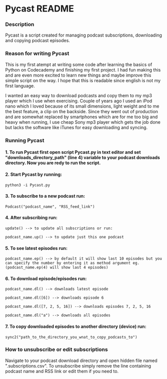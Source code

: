 # Pycast README

### Description

Pycast is a script created for managing podcast subscriptions, downloading and copying podcast episodes.

### Reason for writing Pycast

This is my first atempt at writing some code after learning the basics of Python on Codecademy and finishing my first project. I had fun making this and are even more excited to learn new things and maybe improve this simple script on the way. I hope that this is readable since english is not my first language.

I wanted an easy way to download podcasts and copy them to my mp3 player which I use when exercising. Couple of years ago I used an iPod nano which I loved because of its small dimensions, light weight and to me the best feature, a clip on the backside. Since they went out of production and are somewhat replaced by smartphones which are for me too big and heavy when running, I use cheap Sony mp3 player which gets the job done but lacks the software like iTunes for easy downloading and syncing.

### Running Pycast

#### 1. To run Pycast first open script Pycast.py in text editor and set "downloads_directory_path" (line 4) variable to your podcast downloads directory. Now you are redy to run the script. 

#### 2. Start Pycast by running:

    python3 -i Pycast.py

#### 3. To subscribe to a new podcast run:

    Podcast("podcast_name", "RSS_feed_link")

#### 4. After subscribing run:

    update() --> to update all subscriptions or run:

    podcast_name.up() --> to update just this one podcast

#### 5. To see latest episodes run:

    podcast_name.ep() --> by default it will show last 10 episodes but you can specify the number by entering it as method argument eg. (podcast_name.ep(4) will show last 4 episodes)

#### 6. To download episode/episodes run:

    podcast_name.dl() --> downloads latest episode

    podcast_name.dl([6]) --> downloads episode 6

    podcast_name.dl([7, 2, 5, 16]) --> downloads episodes 7, 2, 5, 16

    podcast_name.dl("a") --> downloads all episodes

#### 7. To copy downloaded episodes to another directory (device) run:

    sync2("path_to_the_directory_you_wnat_to_copy_podcasts_to")
    

### How to unsubscribe or edit subscriptions

Navigate to your podcast download directory and open hidden file named ".subscriptions.csv". To unsubscribe simply remove the line containing podcast name and RSS link or edit them if you need to.
